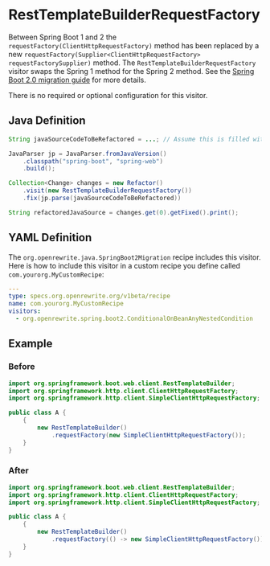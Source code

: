 # RestTemplateBuilderRequestFactory

Between Spring Boot 1 and 2 the `requestFactory(ClientHttpRequestFactory)` method has been replaced by a new `requestFactory(Supplier<ClientHttpRequestFactory> requestFactorySupplier)` method. The `RestTemplateBuilderRequestFactory` visitor swaps the Spring 1 method for the Spring 2 method. See the [Spring Boot 2.0 migration guide](https://github.com/spring-projects/spring-boot/wiki/Spring-Boot-2.0-Migration-Guide#resttemplatebuilder) for more details.

There is no required or optional configuration for this visitor.

## Java Definition

```java
String javaSourceCodeToBeRefactored = ...; // Assume this is filled with Java source code

JavaParser jp = JavaParser.fromJavaVersion()
    .classpath("spring-boot", "spring-web")
    .build();

Collection<Change> changes = new Refactor()
    .visit(new RestTemplateBuilderRequestFactory())
    .fix(jp.parse(javaSourceCodeToBeRefactored))

String refactoredJavaSource = changes.get(0).getFixed().print();
```

## YAML Definition

The `org.openrewrite.java.SpringBoot2Migration` recipe includes this visitor. Here is how to include this visitor in a custom recipe you define called `com.yourorg.MyCustomRecipe`:

```yaml
---
type: specs.org.openrewrite.org/v1beta/recipe
name: com.yourorg.MyCustomRecipe 
visitors:
  - org.openrewrite.spring.boot2.ConditionalOnBeanAnyNestedCondition
```

## Example

### Before

```java
import org.springframework.boot.web.client.RestTemplateBuilder;
import org.springframework.http.client.ClientHttpRequestFactory;
import org.springframework.http.client.SimpleClientHttpRequestFactory;

public class A {
    {
        new RestTemplateBuilder()
            .requestFactory(new SimpleClientHttpRequestFactory());
    }
}
```

### After

```java
import org.springframework.boot.web.client.RestTemplateBuilder;
import org.springframework.http.client.ClientHttpRequestFactory;
import org.springframework.http.client.SimpleClientHttpRequestFactory;

public class A {
    {
        new RestTemplateBuilder()
            .requestFactory(() -> new SimpleClientHttpRequestFactory());
    }
}
```

